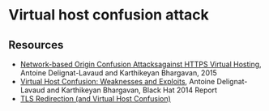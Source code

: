 # Virtual host confusion attack

## Resources

* [Network-based Origin Confusion Attacksagainst HTTPS Virtual Hosting](https://www.mitls.org/downloads/vhost_confusion.pdf), Antoine Delignat-Lavaud and Karthikeyan Bhargavan, 2015
* [Virtual Host Confusion: Weaknesses and Exploits](https://bh.ht.vc/vhost_confusion.pdf), Antoine Delignat-Lavaud and Karthikeyan Bhargavan, Black Hat 2014 Report
* [TLS Redirection (and Virtual Host Confusion)](https://rstforums.com/forum/topic/107138-tls-redirection-and-virtual-host-confusion/)
